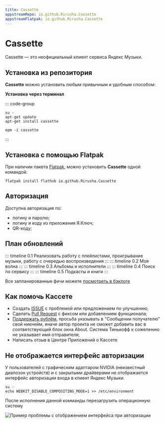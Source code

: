 ```yaml
---
title: Cassette
appstreamRepo: io.github.Rirusha.Cassette
appstreamFlatpak: io.github.Rirusha.Cassette
---
```


# Cassette

Cassette — это неофициальный клиент сервиса Яндекс Музыки.

## Установка из репозитория

**Cassette** можно установить любым привычным и удобным способом:

<!--@include: ./parts/install/software-repo.md-->

**Установка через терминал**

::: code-group

```shell[apt-get]
su -
apt-get update
apt-get install сassette
```
```shell[epm]
epm -i сassette
```

:::

## Установка c помощью Flatpak

При наличии пакета [Flatpak](/flatpak), можно установить **Cassette** одной командой:

```shell
flatpak install flathub io.github.Rirusha.Cassette
```

<!--@include: ./parts/install/software-flatpak.md-->

## Авторизация

Доступна авторизация по:

- логину и паролю;
- логину и коду из приложения Я.Ключ;
- QR-коду;

## План обновлений

::: timeline 0.1
Реализовать работу с плейлистами, проигрывание музыки, работу с очередью воспроизведения
:::
::: timeline 0.2
Моя волна
:::
::: timeline 0.3
Альбомы и исполнители
:::
::: timeline 0.4
Поиск по сервису
:::
::: timeline 0.5
Подкасты и книги
:::

Все запланированные фичи можете [посмотреть в бэклоге](https://github.com/users/Rirusha/projects/2)

## Как помочь Кассете

- Создать [ISSUE](https://github.com/Rirusha/Cassette/issues) с проблемой или предложением по улучшению;
- Сделать [Pull Request](https://github.com/Rirusha/Cassette/pulls) с фиксом или добавлением функционала;
- [Поддержать рублём](https://www.tinkoff.ru/collectmoney/crowd/vaskov.vladimir19/Uhi7d15460), просьба указывать в "Сообщении получателю" свой никнейм, иначе автор проекта не сможет добавить вас в соответствующий блок окна About. Система Тинькофф к сожелению не указывает имя отправителя;
- Написать отзыв в Центре Приложений о Кассете

## Не отображается интерфейс авторизации

У пользователей с графическим адаптаром NVIDIA (неизвестный диапозон устройств) и c закрытыми драйверами не отображается интерфейс авторизации входа в клиент Яндекс Музыки.

```shell
su -
echo WEBKIT_DISABLE_COMPOSITING_MODE=1 >> /etc/environment
```

 После исполнения данной комманды перезагрузить операционную систему

 ![Пример проблемы с отображением интерфейса при авторизации](/casseta/casseta-1.png)